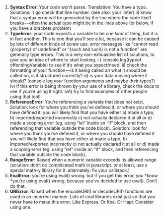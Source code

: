 1. **Syntax Error**: Your code won’t parse. Translation: You have a typo.
   Solutions:
   i) go check that line number. (see also: your linter)
   ii) know that a syntax error will be generated by the line where the code itself breaks — often the actual typo might be in the lines above (or below, if you have a brackets problem)
2. **TypeError**: your code expects a variable to be one _kind_ of thing, but it is in fact another. This is one that you’ll see a lot, because it can be caused by lots of different kinds of screw ups. error messages like “cannot read {property} of undefined” or “{such and such} is not a function” are generally type errors. This is a very non-exhuastive list of solutions, to give you an idea of where to start looking.
   i ) console.log(typeof offendingVariable) to see if it’s what you expect/need.
   ii) check the formatting of your function — is it being called _on_ what it should be called on, is it structured correctly?
   iii) is your data moving where it should? (console.log your function arguments and maybe their types?)
   iv) if this error is being thrown by your use of a library, check the docs to see if you’re using it right.
   ivA) try to find examples of other people using that tool!
3. **ReferenceError**: You’re referencing a variable that does not exist. Solution: look for where you think you’ve defined it, or where you should have defined it. you will likely find that you have either a) made a typo, b) imported/exported incorrectly c) not actually declared it at all or d) made a scoping error (eg, using “let” inside an “if” block, and then referencing that variable outside the code block). Solution: look for where you think you’ve defined it, or where you should have defined it. you will likely find that you have either a) made a typo, b) imported/exported incorrectly c) not actually declared it at all or d) made a scoping error (eg, using “let” inside an “if” block, and then referencing that variable outside the code block).
4. **RangeError**: Raised when a numeric variable exceeds its allowed range (solution: don’t do complicated math in javascript. or at least, use a special math-y library for it. alternately: fix your callstack.)
5. **EvalError**: you’re using eval() wrong. but if you get this error, you *know *you’re using eval() wrong, because you’ve decided to use eval(). Don’t do that.
6. **URIError**: Raised when the encodeURI() or decodeURI() functions are used in an incorrect manner. Lots of cool libraries exist just so that you never have to make this error. Like Express. Or Koa. Or Hapi. Consider using one.
